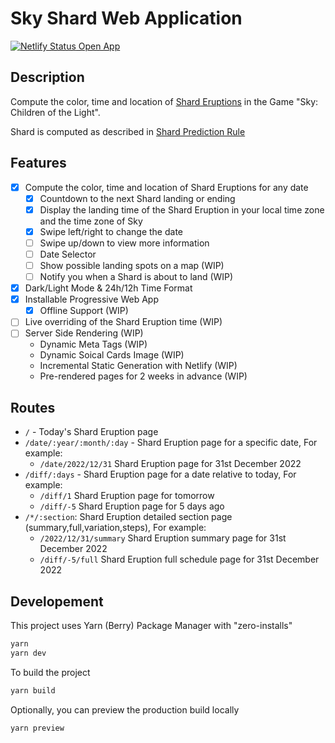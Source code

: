 # Sky Shard Web Application

[![Netlify Status](https://api.netlify.com/api/v1/badges/3287f068-3f32-4f94-9749-ee6c668bfeec/deploy-status?branch=production) Open App](https://sky-shard.netlify.app/)

## Description

Compute the color, time and location of [Shard Eruptions](https://sky-children-of-the-light.fandom.com/wiki/Shard_Eruptions) in the Game "Sky: Children of the Light".

Shard is computed as described in [Shard Prediction Rule](./ShardPredictionRule.md)

## Features

- [x] Compute the color, time and location of Shard Eruptions for any date
  - [x] Countdown to the next Shard landing or ending
  - [x] Display the landing time of the Shard Eruption in your local time zone and the time zone of Sky
  - [x] Swipe left/right to change the date
  - [ ] Swipe up/down to view more information
  - [ ] Date Selector
  - [ ] Show possible landing spots on a map (WIP)
  - [ ] Notify you when a Shard is about to land (WIP)
- [x] Dark/Light Mode & 24h/12h Time Format
- [x] Installable Progressive Web App
  - [x] Offline Support (WIP)
- [ ] Live overriding of the Shard Eruption time (WIP)
- [ ] Server Side Rendering (WIP)
  - Dynamic Meta Tags (WIP)
  - Dynamic Soical Cards Image (WIP)
  - Incremental Static Generation with Netlify (WIP)
  - Pre-rendered pages for 2 weeks in advance (WIP)

## Routes

- `/` - Today's Shard Eruption page
- `/date/:year/:month/:day` - Shard Eruption page for a specific date, For example:
  - `/date/2022/12/31` Shard Eruption page for 31st December 2022
- `/diff/:days` - Shard Eruption page for a date relative to today, For example:
  - `/diff/1` Shard Eruption page for tomorrow
  - `/diff/-5` Shard Eruption page for 5 days ago
- `/*/:section`: Shard Eruption detailed section page (summary,full,variation,steps), For example:
  - `/2022/12/31/summary` Shard Eruption summary page for 31st December 2022
  - `/diff/-5/full` Shard Eruption full schedule page for 31st December 2022

## Developement

This project uses Yarn (Berry) Package Manager with "zero-installs" 

```bash
yarn
yarn dev
```

To build the project

```bash
yarn build
```

Optionally, you can preview the production build locally

```bash
yarn preview
```
